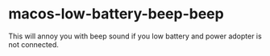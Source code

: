 # macos-low-battery-beep-beep
This will annoy you with beep sound if you low battery and power adopter is not connected.

